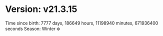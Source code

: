 # Version: v21.3.15
Time since birth: 7777 days, 186649 hours, 11198940 minutes, 671936400 seconds
Season: Winter ❄️
